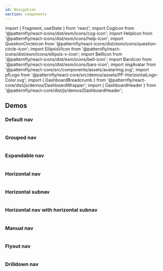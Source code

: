 ```yaml
---
id: Navigation
section: components
---
```


import { Fragment, useState } from 'react';
import CogIcon from '@patternfly/react-icons/dist/esm/icons/cog-icon';
import HelpIcon from '@patternfly/react-icons/dist/esm/icons/help-icon';
import QuestionCircleIcon from '@patternfly/react-icons/dist/esm/icons/question-circle-icon';
import EllipsisVIcon from '@patternfly/react-icons/dist/esm/icons/ellipsis-v-icon';
import BellIcon from '@patternfly/react-icons/dist/esm/icons/bell-icon';
import BarsIcon from '@patternfly/react-icons/dist/esm/icons/bars-icon';
import imgAvatar from '@patternfly/react-core/src/components/assets/avatarImg.svg';
import pfLogo from '@patternfly/react-core/src/demos/assets/PF-HorizontalLogo-Color.svg';
import { DashboardBreadcrumb } from '@patternfly/react-core/dist/js/demos/DashboardWrapper';
import { DashboardHeader } from '@patternfly/react-core/dist/js/demos/DashboardHeader';

## Demos

### Default nav

```js file='./examples/Nav/NavDefault.tsx' isFullscreen
```

### Grouped nav

```js file='./examples/Nav/NavGrouped.tsx' isFullscreen
```

### Expandable nav

```js file='./examples/Nav/NavExpandable.tsx' isFullscreen
```

### Horizontal nav

```js file='./examples/Nav/NavHorizontal.tsx' isFullscreen
```

### Horizontal subnav

```js file='./examples/Nav/NavWithSubnav.tsx' isFullscreen
```

### Horizontal nav with horizontal subnav

```js file='./examples/Nav/NavHorizontalWithSubnav.tsx' isFullscreen
```

### Manual nav

```js file='./examples/Nav/NavManual.tsx' isFullscreen
```

### Flyout nav

```js file='./examples/Nav/NavFlyout.tsx' isFullscreen
```

### Drilldown nav

```js isFullscreen file="./examples/Nav/NavDrilldown.tsx"
```
